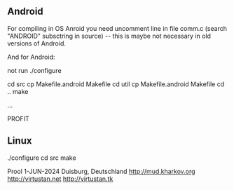 Android
-------

For compiling in OS Anroid you need uncomment line in file comm.c
(search "ANDROID" subsctring in source) -- this is maybe not necessary in old versions of Android.

And for Android:

not run ./configure

cd src
cp Makefile.android Makefile
cd util
cp Makefile.android Makefile
cd ..
make

...

PROFIT

Linux
-----

./configure
cd src
make


Prool
1-JUN-2024
Duisburg, Deutschland
http://mud.kharkov.org
http://virtustan.net
http://virtustan.tk
